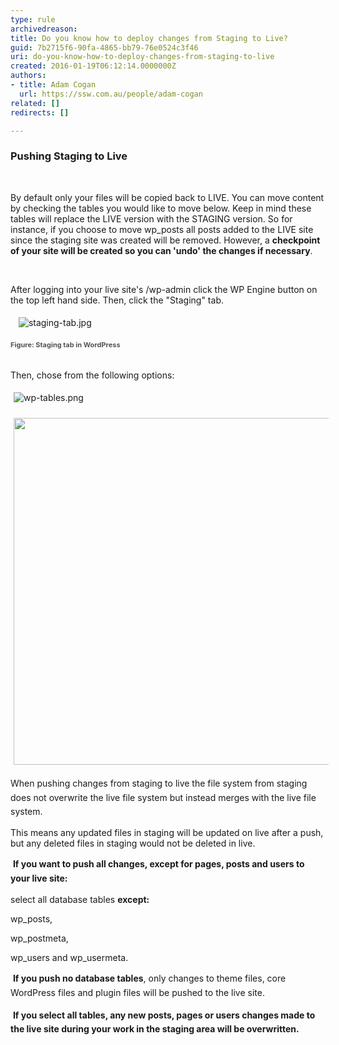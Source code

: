 ```yaml
---
type: rule
archivedreason: 
title: Do you know how to deploy changes from Staging to Live?
guid: 7b2715f6-90fa-4865-bb79-76e0524c3f46
uri: do-you-know-how-to-deploy-changes-from-staging-to-live
created: 2016-01-19T06:12:14.0000000Z
authors:
- title: Adam Cogan
  url: https://ssw.com.au/people/adam-cogan
related: []
redirects: []

---
```



<h3 class="ssw15-rteElement-H3">Pushing Staging to Live</h3><p>&#160;</p><p>By default only your files will be copied back to LIVE. You can move content by checking the tables you would like to move below. Keep in mind these tables will replace the LIVE version with the STAGING version. So for instance, if you choose to move wp_posts all posts added to the LIVE site since the staging site was created will be removed. However, a <strong>checkpoint of your site will be created so you can 'undo' the changes if necessary</strong>.</p><p>&#160;</p><p>After logging into your live site's /wp-admin click the WP Engine button on the top left hand side. Then, click the &quot;Staging&quot; tab.</p><dl class="ssw15-rteElement-ImageArea">&#160; <img src="/PublishingImages/staging-tab.jpg" alt="staging-tab.jpg" style="margin&#58;5px;" /></dl><p><span style="color&#58;#555555;font-size&#58;11px;font-weight&#58;bold;line-height&#58;1.6;"> Figure&#58; Staging tab in WordPress</span></p><p><br>Then, chose from the following options&#58;</p><dl class="ssw15-rteElement-ImageArea"><img src="/PublishingImages/wp-tables.png" alt="wp-tables.png" style="margin&#58;5px;" /></dl><img src="file&#58;///D&#58;/Users/davidberkes.SSW2000/AppData/Local/Temp/msohtmlclip1/01/clip_image003.jpg" alt="" style="width&#58;555px;margin&#58;5px;" /> <p><span style="line-height&#58;1.6;">When pushing changes from staging to live the file system from staging does not overwrite the live file system but instead merges with the live file system.&#160;</span></p><p>This means any updated files in staging will be updated on live after a push, but any deleted files in staging would not be deleted in live.</p><p>&#160;<strong style="line-height&#58;1.6;">If you want to push all changes, except for pages, posts and users to your live site&#58;</strong></p><p>select all database tables&#160;<strong>except&#58;</strong></p><p>wp_posts,</p><p>wp_postmeta,</p><p>wp_users and wp_usermeta.</p><p>&#160;<strong style="line-height&#58;1.6;">If you push no database tables</strong><span style="line-height&#58;1.6;">, only changes to theme files, core WordPress files and plugin files will be pushed to the live site.</span></p><p>&#160;<strong style="line-height&#58;1.6;">If you select all tables, any new posts, pages or users changes made to the live site during your work in the staging area will be overwritten.</strong></p>
<br><excerpt class='endintro'></excerpt><br>



